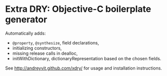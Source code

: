 Extra DRY: Objective-C boilerplate generator
============================================

Automatically adds:

* `@property`, `@synthesize`, field declarations,
* initializing constructors,
* missing release calls in dealloc,
* initWithDictionary, dictionaryRepresentation based on the chosen fields.

See http://andreyvit.github.com/xdry/ for usage and installation instructions.
